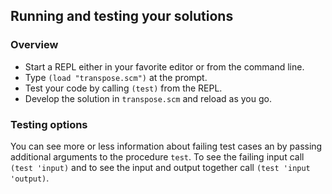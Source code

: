 ## Running and testing your solutions

### Overview


* Start a REPL either in your favorite editor or from
the command line\.
* Type `(load "transpose.scm")` at the prompt\.
* Test your code by calling `(test)` from the REPL\.
* Develop the solution in `transpose.scm` and reload as you go\.

### Testing options

You can see more or less information about
failing test cases an by passing additional arguments to the
procedure `test`\.
To see the failing input call `(test 'input)` and to see the input and output together call `(test 'input 'output)`\.
